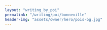 ```yaml
---
layout: "writing_by_poi"
permalink: "/writing/poi/bonneville"
header-img: "assets/owner/hero/pois-bg.jpg"
---
```

